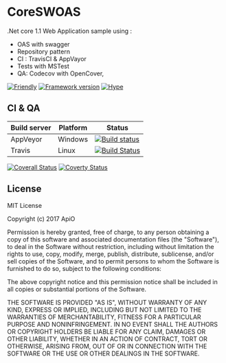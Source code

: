 # CoreSWOAS

.Net core 1.1 Web Application sample using :
- OAS with swagger
- Repository pattern
- CI : TravisCI & AppVayor
- Tests with MSTest
- QA: Codecov with OpenCover, 

[![Friendly](https://img.shields.io/github/license/mashape/apistatus.svg)](https://github.com/ApiO/CoreSWOAS/blob/master/LICENSE)
[![Framework version](https://img.shields.io/badge/dotnet_core-1.1-brightgreen.svg)](https://www.microsoft.com/net/core)
[![Hype](https://img.shields.io/badge/sexy-yes-brightgreen.svg)](https://en.wikipedia.org/wiki/Hype)


## CI & QA

| Build server                | Platform     | Status                                                                                                                    |
|-----------------------------|--------------|---------------------------------------------------------------------------------------------------------------------------|
| AppVeyor                    | Windows      | [![Build status](https://ci.appveyor.com/api/projects/status/44jq8atgd51f9y31/branch/master?svg=true)](https://ci.appveyor.com/project/ApiO/coreswas/branch/master)      |
| Travis                      | Linux | [![Build Status](https://travis-ci.org/ApiO/CoreSWOAS.svg?branch=master)](https://travis-ci.org/ApiO/CoreSWOAS) |

[![Coverall Status](https://coveralls.io/repos/github/ApiO/CoreSWOAS/badge.svg?branch=master)](https://coveralls.io/github/ApiO/CoreSWOAS?branch=master)
[![Coverty Status](https://img.shields.io/coverity/scan/13734.svg)](https://scan.coverity.com/projects/apio-coreswas)


## License

MIT License

Copyright (c) 2017 ApiO

Permission is hereby granted, free of charge, to any person obtaining a copy
of this software and associated documentation files (the "Software"), to deal
in the Software without restriction, including without limitation the rights
to use, copy, modify, merge, publish, distribute, sublicense, and/or sell
copies of the Software, and to permit persons to whom the Software is
furnished to do so, subject to the following conditions:

The above copyright notice and this permission notice shall be included in all
copies or substantial portions of the Software.

THE SOFTWARE IS PROVIDED "AS IS", WITHOUT WARRANTY OF ANY KIND, EXPRESS OR
IMPLIED, INCLUDING BUT NOT LIMITED TO THE WARRANTIES OF MERCHANTABILITY,
FITNESS FOR A PARTICULAR PURPOSE AND NONINFRINGEMENT. IN NO EVENT SHALL THE
AUTHORS OR COPYRIGHT HOLDERS BE LIABLE FOR ANY CLAIM, DAMAGES OR OTHER
LIABILITY, WHETHER IN AN ACTION OF CONTRACT, TORT OR OTHERWISE, ARISING FROM,
OUT OF OR IN CONNECTION WITH THE SOFTWARE OR THE USE OR OTHER DEALINGS IN THE
SOFTWARE.
